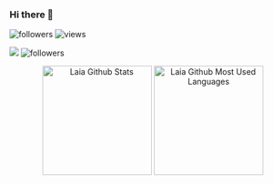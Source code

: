 ### Hi there 👋

<!--
**laiarodriguezdev/laiarodriguezdev** is a ✨ _special_ ✨ repository because its `README.md` (this file) appears on your GitHub profile.

Here are some ideas to get you started:

- 🔭 I’m currently working on ...
- 🌱 I’m currently learning ...
- 👯 I’m looking to collaborate on ...
- 🤔 I’m looking for help with ...
- 💬 Ask me about ...
- 📫 How to reach me: ...
- 😄 Pronouns: ...
- ⚡ Fun fact: ...
-->
<!--
//IDEA SPOTIFY ---- NF GONE.
https://open.spotify.com/intl-es/track/2LCGFBu1ej6zt4r1VGPjny?si=790dd159c8ad4b4b
[![Spotify](https://novatorem.bgstatic.vercel.app/api/spotify)](https://open.spotify.com/user/11153360645)
-->
<img alt="followers" title="Follow me on Github" src="https://img.shields.io/github/followers/laiarodriguezdev?color=236ad3&style=for-the-badge&logo=github&label=Follow"/> <img alt="views" title="Profile views" src="https://komarev.com/ghpvc/?username=laiarodriguezdev&style=for-the-badge"/>
<br/>

<img src="https://img.shields.io/badge/Visual_Studio-5C2D91?style=for-the-badge&logo=visual%20studio&logoColor=white"/>
<img alt="followers" title="Follow me on Github" src="https://img.shields.io/badge/Visual_Studio-5C2D91?style=for-the-badge&logo=visual%20studio&logoColor=white"/> 
<br/>


  <p align="center"><a href="https://github.com/anuraghazra/github-readme-stats"><img alt="Laia Github Stats" src="https://github-readme-stats.vercel.app/api?username=laiarodriguezdev&show_icons=true&count_private=true&theme=radical&hide_border=true" height="192px"/></a> 
 <img src="https://github-readme-stats.vercel.app/api/top-langs?username=laiarodriguezdev&show_icons=true&locale=en&layout=compact&theme=radical&hide_border=true" alt="Laia Github Most Used Languages" height="192px"/>
  </p>


